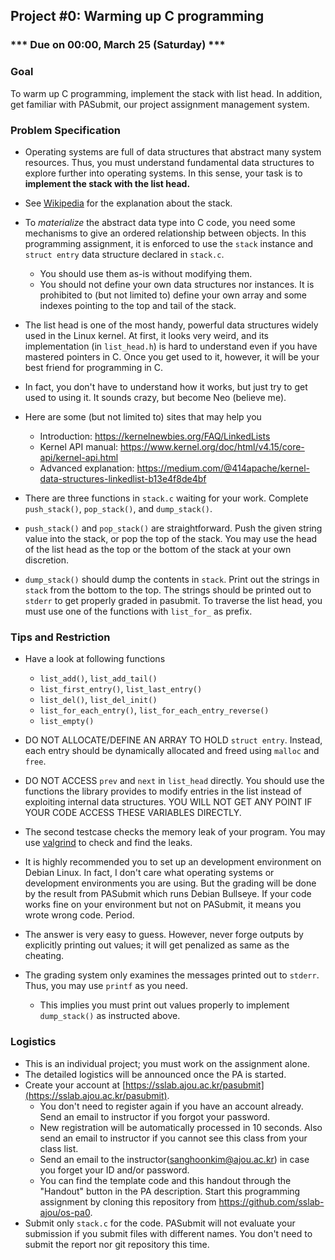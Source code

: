 ## Project #0: Warming up C programming

### *** Due on 00:00, March 25 (Saturday) ***


### Goal
To warm up C programming, implement the stack with list head. In addition, get familiar with PASubmit, our project assignment management system.


### Problem Specification
- Operating systems are full of data structures that abstract many system resources. Thus, you must understand fundamental data structures to explore further into operating systems. In this sense, your task is to **implement the stack with the list head.**

- See [Wikipedia](https://en.wikipedia.org/wiki/Stack_(abstract_data_type)) for the explanation about the stack.

- To *materialize* the abstract data type into C code, you need some mechanisms to give an ordered relationship between objects. In this programming assignment, it is enforced to use the `stack` instance and `struct entry` data structure declared in `stack.c`.
  - You should use them as-is without modifying them.
  - You should not define your own data structures nor instances. It is prohibited to (but not limited to) define your own array and some indexes pointing to the top and tail of the stack.

- The list head is one of the most handy, powerful data structures widely used in the Linux kernel. At first, it looks very weird, and its implementation (in `list_head.h`) is hard to understand even if you have mastered pointers in C. Once you get used to it, however, it will be your best friend for programming in C.
- In fact, you don't have to understand how it works, but just try to get used to using it. It sounds crazy, but become Neo (believe me).
- Here are some (but not limited to) sites that may help you
  - Introduction: https://kernelnewbies.org/FAQ/LinkedLists
  - Kernel API manual: https://www.kernel.org/doc/html/v4.15/core-api/kernel-api.html
  - Advanced explanation: https://medium.com/@414apache/kernel-data-structures-linkedlist-b13e4f8de4bf

- There are three functions in `stack.c` waiting for your work. Complete `push_stack()`, `pop_stack()`, and `dump_stack()`.

- `push_stack()` and `pop_stack()` are straightforward. Push the given string value into the stack, or pop the top of the stack. You may use the head of the list head as the top or the bottom of the stack at your own discretion.

- `dump_stack()` should dump the contents in `stack`. Print out the strings in `stack` from the bottom to the top. The strings should be printed out to `stderr` to get properly graded in pasubmit. To traverse the list head, you must use one of the functions with `list_for_` as prefix.


### Tips and Restriction
- Have a look at following functions
  - `list_add()`, `list_add_tail()`
  - `list_first_entry()`, `list_last_entry()`
  - `list_del()`, `list_del_init()`
  - `list_for_each_entry()`, `list_for_each_entry_reverse()`
  - `list_empty()`

- DO NOT ALLOCATE/DEFINE AN ARRAY TO HOLD `struct entry`. Instead, each entry should be dynamically allocated and freed using `malloc` and `free`.

- DO NOT ACCESS `prev` and `next` in `list_head` directly. You should use the functions the library provides to modify entries in the list instead of exploiting internal data structures. YOU WILL NOT GET ANY POINT IF YOUR CODE ACCESS THESE VARIABLES DIRECTLY.

- The second testcase checks the memory leak of your program. You may use [valgrind](https://valgrind.org/) to check and find the leaks.

- It is highly recommended you to set up an development environment on Debian Linux. In fact, I don't care what operating systems or development environments you are using. But the grading will be done by the result from PASubmit which runs Debian Bullseye. If your code works fine on your environment but not on PASubmit, it means you wrote wrong code. Period.

- The answer is very easy to guess. However, never forge outputs by explicitly printing out values; it will get penalized as same as the cheating.

- The grading system only examines the messages printed out to `stderr`. Thus, you may use `printf` as you need.
  - This implies you must print out values properly to implement `dump_stack()` as instructed above.



### Logistics
- This is an individual project; you must work on the assignment alone.
- The detailed logistics will be announced once the PA is started.
- Create your account at [https://sslab.ajou.ac.kr/pasubmit](https://sslab.ajou.ac.kr/pasubmit).
  - You don't need to register again if you have an account already. Send an email to instructor if you forgot your password.
  - New registration will be automatically processed in 10 seconds. Also send an email to instructor if you cannot see this class from your class list.
  - Send an email to the instructor(sanghoonkim@ajou.ac.kr) in case you forget your ID and/or password.
  - You can find the template code and this handout through the "Handout" button in the PA description. Start this programming assignment by cloning this repository from https://github.com/sslab-ajou/os-pa0.
- Submit only `stack.c` for the code. PASubmit will not evaluate your submission if you submit files with different names. You don't need to submit the report nor git repository this time.
